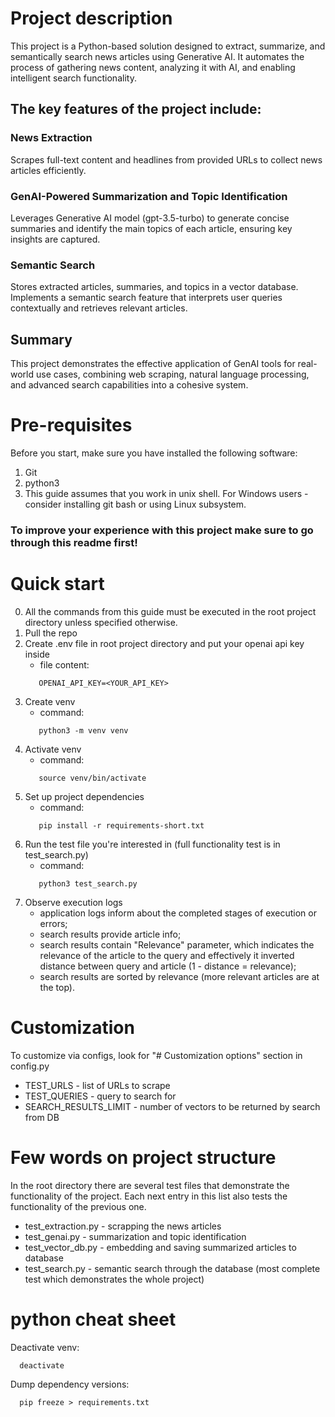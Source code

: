 # Project description
This project is a Python-based solution designed to extract, summarize, and semantically search news articles
using Generative AI. It automates the process of gathering news content, analyzing it with AI,
and enabling intelligent search functionality. 

## The key features of the project include:
### News Extraction
Scrapes full-text content and headlines from provided URLs to collect news articles efficiently.
### GenAI-Powered Summarization and Topic Identification
Leverages Generative AI model (gpt-3.5-turbo) to generate concise summaries and identify the main topics of each
article, ensuring key insights are captured.
### Semantic Search
Stores extracted articles, summaries, and topics in a vector database. Implements a semantic search feature that
interprets user queries contextually and retrieves relevant articles.
## Summary
This project demonstrates the effective application of GenAI tools for real-world use cases, combining web scraping,
natural language processing, and advanced search capabilities into a cohesive system.

# Pre-requisites
Before you start, make sure you have installed the following software:
1. Git
2. python3
3. This guide assumes that you work in unix shell. For Windows users - consider installing git bash or using Linux subsystem.

### To improve your experience with this project make sure to go through this readme first!

# Quick start
0. All the commands from this guide must be executed in the root project directory unless specified otherwise.
1. Pull the repo
2. Create .env file in root project directory and put your openai api key inside 
    - file content:
    ```dotenv
       OPENAI_API_KEY=<YOUR_API_KEY>
    ```
3. Create venv
   - command:
    ```shell
       python3 -m venv venv
    ```
4. Activate venv
    - command:
    ```shell
       source venv/bin/activate
    ```
5. Set up project dependencies
    - command:
    ```shell
       pip install -r requirements-short.txt
    ```
6. Run the test file you're interested in (full functionality test is in test_search.py)
    - command:
    ```shell
       python3 test_search.py
    ```
7. Observe execution logs
    - application logs inform about the completed stages of execution or errors;
    - search results provide article info;
    - search results contain "Relevance" parameter, which indicates the relevance of the article to the query
      and effectively it inverted distance between query and article (1 - distance = relevance);
    - search results are sorted by relevance (more relevant articles are at the top).

# Customization
To customize via configs, look for "# Customization options" section in config.py
- TEST_URLS - list of URLs to scrape
- TEST_QUERIES - query to search for
- SEARCH_RESULTS_LIMIT - number of vectors to be returned by search from DB

# Few words on project structure
In the root directory there are several test files that demonstrate the functionality of the project. Each next entry
in this list also tests the functionality of the previous one.
- test_extraction.py - scrapping the news articles
- test_genai.py - summarization and topic identification
- test_vector_db.py - embedding and saving summarized articles to database
- test_search.py - semantic search through the database (most complete test which demonstrates the whole project)

# python cheat sheet
Deactivate venv:
```shell
  deactivate
```

Dump dependency versions:
```shell
  pip freeze > requirements.txt
```